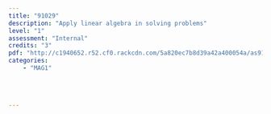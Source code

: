 ```yaml
---
title: "91029"
description: "Apply linear algebra in solving problems"
level: "1"
assessment: "Internal"
credits: "3"
pdf: "http://c1940652.r52.cf0.rackcdn.com/5a820ec7b8d39a42a400054a/as91029.pdf"
categories:
    - "MAG1"
    
    
    
    
---
```

